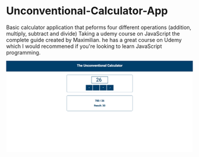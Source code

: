 # Unconventional-Calculator-App

Basic calculator application that peforms four different operations (addition, multiply, subtract and divide) 
Taking a udemy course on JavaScript the complete guide created by Maximilian.
he has a great course on Udemy which I would recommened if you're looking to learn JavaScript programming.

<img src= "https://github.com/Rparekh96/Unconventional-Calculator-App/blob/master/Unconventional_app.png" width="1500">


